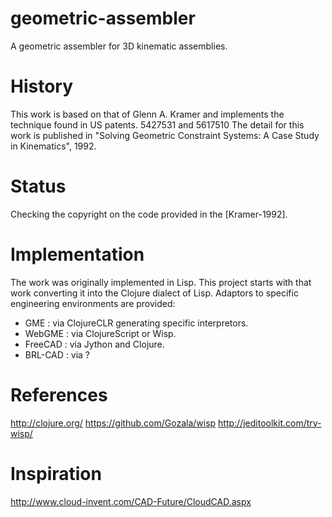 geometric-assembler
===================

A geometric assembler for 3D kinematic assemblies.

History
=======

This work is based on that of Glenn A. Kramer and implements the technique found in US patents.
5427531 and 5617510
The detail for this work is published in "Solving Geometric Constraint Systems: A Case Study in Kinematics", 1992.

Status
======

Checking the copyright on the code provided in the [Kramer-1992].


Implementation
==============

The work was originally implemented in Lisp.
This project starts with that work converting it into the Clojure dialect of Lisp.
Adaptors to specific engineering environments are provided:
  * GME : via ClojureCLR generating specific interpretors.
  * WebGME : via ClojureScript or Wisp.
  * FreeCAD : via Jython and Clojure.
  * BRL-CAD : via ?

 
References
==========

http://clojure.org/
https://github.com/Gozala/wisp
http://jeditoolkit.com/try-wisp/


Inspiration
===========

http://www.cloud-invent.com/CAD-Future/CloudCAD.aspx

